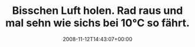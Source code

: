 ---
retweeted: false
source: <a href="http://twitter.com" rel="nofollow">Twitter Web Client</a>
entities:
  hashtags: []
  symbols: []
  user_mentions: []
  urls: []
display_text_range:
- '0'
- '71'
favorite_count: '0'
id_str: '1002133277'
truncated: false
retweet_count: '0'
id: '1002133277'
created_at: Wed Nov 12 14:43:07 +0000 2008
favorited: false
full_text: Bisschen Luft holen. Rad raus und mal sehn wie sichs bei 10°C so fährt.
lang: de
tags:
- pesos/twitter
date: '2008-11-12T14:43:07+00:00'
src: https://twitter.com/bascht/status/1002133277
original_url: https://twitter.com/bascht/status/1002133277
type: twitter_tweet
text: Bisschen Luft holen. Rad raus und mal sehn wie sichs bei 10°C so fährt.
title: Bisschen Luft holen. Rad raus und mal sehn wie sichs bei 10°C so fährt.

---